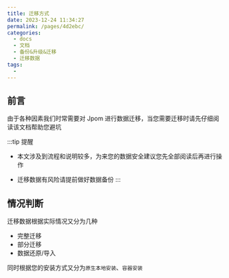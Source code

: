```yaml
---
title: 迁移方式
date: 2023-12-24 11:34:27
permalink: /pages/4d2ebc/
categories:
  - docs
  - 文档
  - 备份&升级&迁移
  - 迁移数据
tags:
  - 
---
```



## 前言

由于各种因素我们时常需要对 Jpom 进行数据迁移，当您需要迁移时请先仔细阅读该文档帮助您避坑

:::tip 提醒
- 本文涉及到流程和说明较多，为来您的数据安全建议您先全部阅读后再进行操作

- 迁移数据有风险请提前做好数据备份
:::

## 情况判断

迁移数据根据实际情况又分为几种

- 完整迁移
- 部分迁移
- 数据还原/导入

同时根据您的安装方式又分为`原生本地安装`、`容器安装`